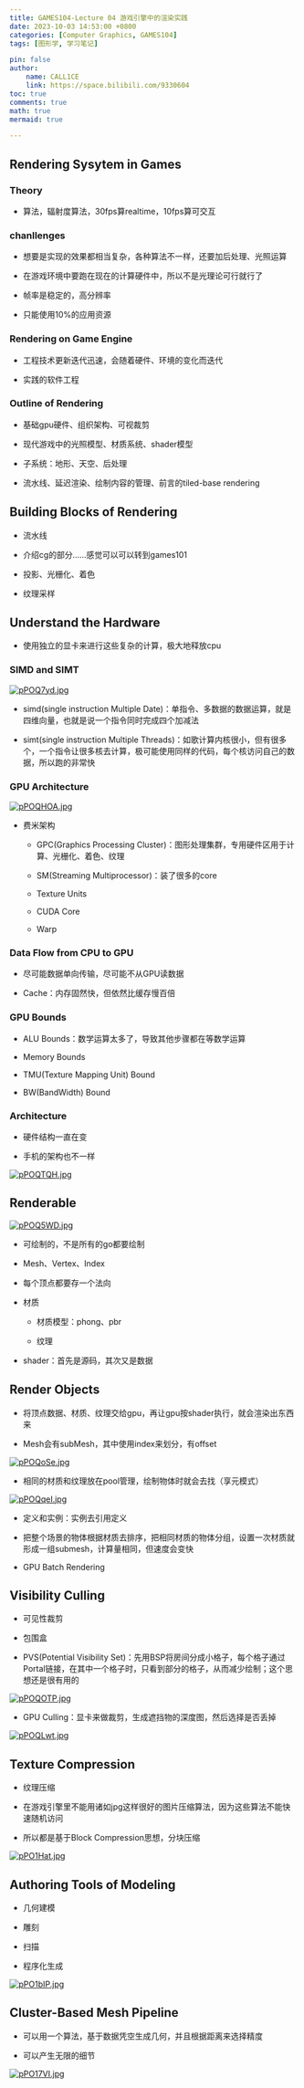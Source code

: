 ```yaml
---
title: GAMES104-Lecture 04 游戏引擎中的渲染实践
date: 2023-10-03 14:53:00 +0800
categories: [Computer Graphics, GAMES104]
tags: [图形学, 学习笔记]

pin: false
author: 
    name: CALL1CE
    link: https://space.bilibili.com/9330604
toc: true
comments: true
math: true
mermaid: true

---
```


## Rendering Sysytem in Games

### Theory

* 算法，辐射度算法，30fps算realtime，10fps算可交互

### chanllenges

* 想要是实现的效果都相当复杂，各种算法不一样，还要加后处理、光照运算

* 在游戏环境中要跑在现在的计算硬件中，所以不是光理论可行就行了

* 帧率是稳定的，高分辨率

* 只能使用10%的应用资源

### Rendering on Game Engine

* 工程技术更新迭代迅速，会随着硬件、环境的变化而迭代

* 实践的软件工程

### Outline of Rendering

* 基础gpu硬件、组织架构、可视裁剪

* 现代游戏中的光照模型、材质系统、shader模型

* 子系统：地形、天空、后处理

* 流水线、延迟渲染、绘制内容的管理、前言的tiled-base rendering

## Building Blocks of Rendering

* 流水线

* 介绍cg的部分......感觉可以可以转到games101

* 投影、光栅化、着色

* 纹理采样

## Understand the Hardware

* 使用独立的显卡来进行这些复杂的计算，极大地释放cpu

### SIMD and SIMT

[![pPOQ7yd.jpg](https://z1.ax1x.com/2023/10/03/pPOQ7yd.jpg)](https://imgse.com/i/pPOQ7yd)

* simd(single instruction Multiple Date)：单指令、多数据的数据运算，就是四维向量，也就是说一个指令同时完成四个加减法

* simt(single instruction Multiple Threads)：如歌计算内核很小，但有很多个，一个指令让很多核去计算，极可能使用同样的代码，每个核访问自己的数据，所以跑的非常快

### GPU Architecture

[![pPOQHOA.jpg](https://z1.ax1x.com/2023/10/03/pPOQHOA.jpg)](https://imgse.com/i/pPOQHOA)

+ 费米架构
  
  * GPC(Graphics Processing Cluster)：图形处理集群，专用硬件区用于计算、光栅化、着色、纹理
  
  * SM(Streaming Multiprocessor)：装了很多的core
  
  * Texture Units
  
  * CUDA Core
  
  * Warp

### Data Flow from CPU to GPU

* 尽可能数据单向传输，尽可能不从GPU读数据

* Cache：内存固然快，但依然比缓存慢百倍

### GPU Bounds

* ALU Bounds：数学运算太多了，导致其他步骤都在等数学运算

* Memory Bounds

* TMU(Texture Mapping Unit) Bound

* BW(BandWidth) Bound

### Architecture

* 硬件结构一直在变

* 手机的架构也不一样

[![pPOQTQH.jpg](https://z1.ax1x.com/2023/10/03/pPOQTQH.jpg)](https://imgse.com/i/pPOQTQH)

## Renderable

[![pPOQ5WD.jpg](https://z1.ax1x.com/2023/10/03/pPOQ5WD.jpg)](https://imgse.com/i/pPOQ5WD)

* 可绘制的，不是所有的go都要绘制

* Mesh、Vertex、Index

* 每个顶点都要存一个法向

* 材质
  
  * 材质模型：phong、pbr
  
  * 纹理

* shader：首先是源码，其次又是数据

## Render Objects

* 将顶点数据、材质、纹理交给gpu，再让gpu按shader执行，就会渲染出东西来

* Mesh会有subMesh，其中使用index来划分，有offset

[![pPOQoSe.jpg](https://z1.ax1x.com/2023/10/03/pPOQoSe.jpg)](https://imgse.com/i/pPOQoSe)

* 相同的材质和纹理放在pool管理，绘制物体时就会去找（享元模式）

[![pPOQqeI.jpg](https://z1.ax1x.com/2023/10/03/pPOQqeI.jpg)](https://imgse.com/i/pPOQqeI)

* 定义和实例：实例去引用定义

* 把整个场景的物体根据材质去排序，把相同材质的物体分组，设置一次材质就形成一组submesh，计算量相同，但速度会变快

* GPU Batch Rendering

## Visibility Culling

* 可见性裁剪

* 包围盒

* PVS(Potential Visibility Set)：先用BSP将房间分成小格子，每个格子通过Portal链接，在其中一个格子时，只看到部分的格子，从而减少绘制；这个思想还是很有用的

[![pPOQOTP.jpg](https://z1.ax1x.com/2023/10/03/pPOQOTP.jpg)](https://imgse.com/i/pPOQOTP)

* GPU Culling：显卡来做裁剪，生成遮挡物的深度图，然后选择是否丢掉

[![pPOQLwt.jpg](https://z1.ax1x.com/2023/10/03/pPOQLwt.jpg)](https://imgse.com/i/pPOQLwt)

## Texture Compression

* 纹理压缩

* 在游戏引擎里不能用诸如jpg这样很好的图片压缩算法，因为这些算法不能快速随机访问

* 所以都是基于Block Compression思想，分块压缩

[![pPO1Hat.jpg](https://z1.ax1x.com/2023/10/03/pPO1Hat.jpg)](https://imgse.com/i/pPO1Hat)

## Authoring Tools of Modeling

* 几何建模

* 雕刻

* 扫描

* 程序化生成

[![pPO1bIP.jpg](https://z1.ax1x.com/2023/10/03/pPO1bIP.jpg)](https://imgse.com/i/pPO1bIP)

## Cluster-Based Mesh Pipeline

* 可以用一个算法，基于数据凭空生成几何，并且根据距离来选择精度

* 可以产生无限的细节

[![pPO17VI.jpg](https://z1.ax1x.com/2023/10/03/pPO17VI.jpg)](https://imgse.com/i/pPO17VI)


